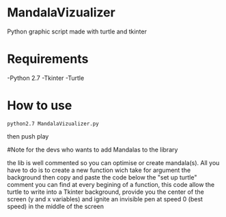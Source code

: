 # MandalaVizualizer
Python graphic script made with turtle and tkinter 

# Requirements

-Python 2.7
-Tkinter
-Turtle

# How to use 

`python2.7 MandalaVizualizer.py`

then push play

#Note for the devs who wants to add Mandalas to the library

the lib is well commented so you can optimise or create mandala(s).
All you have to do is to create a new function wich take for argument the background then copy and paste the code below the "set up turtle" comment you can find at every begining of a function, this code allow the turtle to write into a Tkinter background,  provide you the center of the screen (y and x variables) and ignite an invisible pen at speed 0 (best speed) in the middle of the screen  
